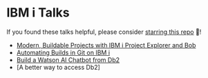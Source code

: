 # IBM i Talks

If you found these talks helpful, please consider [starring this repo](https://github.com/SanjulaGanepola/ibmi-talks) 🌟!

* [Modern, Buildable Projects with IBM i Project Explorer and Bob](./Modern%20Buildable%20Projects%20with%20IBM%20i%20Project%20Explorer%20and%20Bob/Modern-Buildable-Projects-with-IBM-i-Project-Explorer-and-Bob.pdf)
* [Automating Builds in Git on IBM i](./Automating%20Builds%20in%20Git%20on%20IBM%20i/Automating-Builds-in-Git-on-IBM-i.pdf)
* [Build a Watson AI Chatbot from Db2](./Build%20a%20Watson%20AI%20Chatbot%20from%20Db2/Build-a-Watson-AI-Chatbot-from-Db2.pdf)
* [A better way to access Db2]